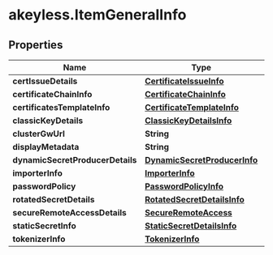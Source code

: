 # akeyless.ItemGeneralInfo

## Properties

Name | Type | Description | Notes
------------ | ------------- | ------------- | -------------
**certIssueDetails** | [**CertificateIssueInfo**](CertificateIssueInfo.md) |  | [optional] 
**certificateChainInfo** | [**CertificateChainInfo**](CertificateChainInfo.md) |  | [optional] 
**certificatesTemplateInfo** | [**CertificateTemplateInfo**](CertificateTemplateInfo.md) |  | [optional] 
**classicKeyDetails** | [**ClassicKeyDetailsInfo**](ClassicKeyDetailsInfo.md) |  | [optional] 
**clusterGwUrl** | **String** |  | [optional] 
**displayMetadata** | **String** |  | [optional] 
**dynamicSecretProducerDetails** | [**DynamicSecretProducerInfo**](DynamicSecretProducerInfo.md) |  | [optional] 
**importerInfo** | [**ImporterInfo**](ImporterInfo.md) |  | [optional] 
**passwordPolicy** | [**PasswordPolicyInfo**](PasswordPolicyInfo.md) |  | [optional] 
**rotatedSecretDetails** | [**RotatedSecretDetailsInfo**](RotatedSecretDetailsInfo.md) |  | [optional] 
**secureRemoteAccessDetails** | [**SecureRemoteAccess**](SecureRemoteAccess.md) |  | [optional] 
**staticSecretInfo** | [**StaticSecretDetailsInfo**](StaticSecretDetailsInfo.md) |  | [optional] 
**tokenizerInfo** | [**TokenizerInfo**](TokenizerInfo.md) |  | [optional] 



